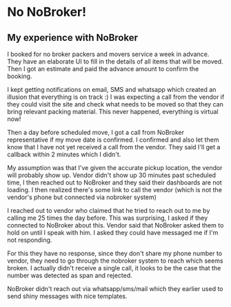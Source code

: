 # No NoBroker!
## My experience with NoBroker
I booked for no broker packers and movers service a week in advance. They have an elaborate UI to fill in the 
details of all items that will be moved. Then I got an estimate and paid the advance amount to confirm the booking.

I kept getting notifications on email, SMS and whatsapp which created an illusion that everything is on track :)
I was expecting a call from the vendor if they could visit the site and check what needs to be moved so that they
can bring relevant packing material. This never happened, everything is virtual now!

Then a day before scheduled move, I got a call from NoBroker representative if my move date is confirmed. I confirmed
and also let them know that I have not yet received a call from the vendor. They said I'll get a callback within
2 minutes which I didn't.

My assumption was that I've given the accurate pickup location, the vendor will probably show up. Vendor didn't show up
30 minutes past scheduled time, I then reached out to NoBroker and they said their dashboards are not loading. I then
realized there's some link to call the vendor (which is not the vendor's phone but connected via nobroker system)

I reached out to vendor who claimed that he tried to reach out to me by calling me 25 times the day before.
This was surprising, I asked if they connected to NoBroker about this. Vendor said that NoBroker asked them to hold
on until I speak with him. I asked they could have messaged me if I'm not responding.

For this they have no response, since they don't share my phone number to vendor, they need to go through the nobroker 
system to reach which seems broken. I actually didn't receive a single call, it looks to be the case that the number 
was detected as span and rejected.

NoBroker didn't reach out via whatsapp/sms/mail which they earlier used to send shiny messages with nice templates.
